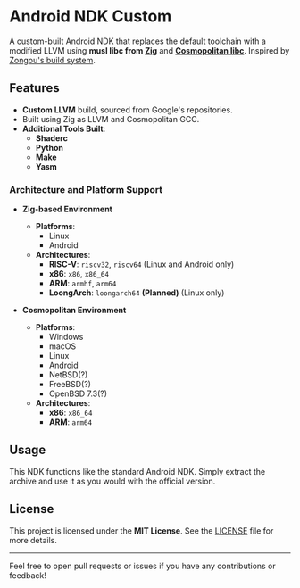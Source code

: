# Android NDK Custom

A custom-built Android NDK that replaces the default toolchain with a modified LLVM using **musl libc from [Zig](https://ziglang.org)** and **[Cosmopolitan libc](https://justine.lol/cosmopolitan)**. Inspired by [Zongou's build system](https://github.com/zongou/build/tree/main/.github/workflows).

## Features

- **Custom LLVM** build, sourced from Google's repositories.
- Built using Zig as LLVM and Cosmopolitan GCC.
- **Additional Tools Built**:
  - **Shaderc**
  - **Python**
  - **Make**
  - **Yasm**

### Architecture and Platform Support

- **Zig-based Environment**
  - **Platforms**:
    - Linux
    - Android
  - **Architectures**:
    - **RISC-V**: `riscv32`, `riscv64` (Linux and Android only)
    - **x86**: `x86`, `x86_64`
    - **ARM**: `armhf`, `arm64`
    - **LoongArch**: `loongarch64` **(Planned)** (Linux only)

- **Cosmopolitan Environment**
  - **Platforms**:
    - Windows
    - macOS
    - Linux
    - Android
    - NetBSD(?)
    - FreeBSD(?)
    - OpenBSD 7.3(?)
  - **Architectures**:
    - **x86**: `x86_64`
    - **ARM**: `arm64`

## Usage

This NDK functions like the standard Android NDK. Simply extract the archive and use it as you would with the official version.

## License

This project is licensed under the **MIT License**. See the [LICENSE](LICENSE) file for more details.

---

Feel free to open pull requests or issues if you have any contributions or feedback!
